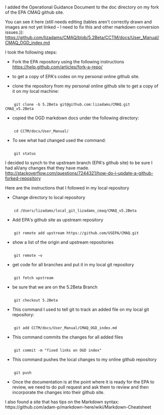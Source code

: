 I added the Operational Guidance Document to the doc directory on my fork of the EPA CMAQ github site.

You can see it here (still needs editing (tables aren't correctly drawn and images are not yet linked – I need to fix this and other markdown conversion issues.)):
https://github.com/lizadams/CMAQ/blob/5.2Beta/CCTM/docs/User_Manual/CMAQ_OGD_index.md

I took the following steps:

* Fork the EPA repository using the following instructions
 https://help.github.com/articles/fork-a-repo/

* to get a copy of EPA's codes on my personal online github site.

* clone the repository from my personal online github site to get a copy of it on my local machine:
<pre><code>
    git clone -b 5.2Beta git@github.com:lizadams/CMAQ.git CMAQ_v5.2Beta
</code></pre>
* copied  the OGD markdown docs under the following directory:
<pre><code>
    cd CCTM/docs/User_Manual/
</code></pre>
* To see what had changed used the command:
<pre><code>
    git status
</code></pre>

I decided to synch to the upstream branch (EPA's github site) to be sure I had all/any changes that they have made.
http://stackoverflow.com/questions/7244321/how-do-i-update-a-github-forked-repository

Here are the instructions that I followed in my local repository

* Change directory to local repository
<pre><code>
    cd /Users/lizadams/local_git_lizadams_cmaq/CMAQ_v5.2Beta
</code></pre>
* Add EPA's github site as upstream repository
<pre><code>
    git remote add upstream https://github.com/USEPA/CMAQ.git
</code></pre>
* show a list of the origin and upstream repositories
<pre><code>
    git remote –v
</code></pre>

* get code for all branches and put it in my local git repository
<pre><code>
    git fetch upstream  
</code></pre>
* be sure that we are on the 5.2Beta Branch
<pre><code>
    git checkout 5.2Beta
</code></pre>

* This command I used to tell git to track an added file on my local git repository:
<pre><code>
    git add CCTM/docs/User_Manual/CMAQ_OGD_index.md
</code></pre>
* This command commits the changes for all added files
<pre><code>
    git commit -m "fixed links on OGD index"
</code></pre>
* This command pushes the local changes to my online github repository
<pre><code>
    git push
</code></pre>
* Once the documentation is at the point where it is ready for the EPA to review,
we need to do pull request and ask them to review and then incorporate the changes into their github site.


<p>I also found a site that has tips on the Markdown syntax: https://github.com/adam-p/markdown-here/wiki/Markdown-Cheatsheet
